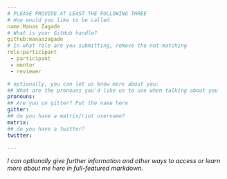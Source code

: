 ```yaml
---
# PLEASE PROVIDE AT LEAST THE FOLLOWING THREE
# How would you like to be called
name:Manas Zagade
# What is your GitHub handle?
github:manaszagade
# In what role are you submitting, remove the not-matching
role:participant
 - participant
 - mentor
 - reviewer

# optionally, you can let us know more about you:
## What are the pronouns you'd like us to use when talking about you
pronouns:
## Are you on gitter? Put the name here
gitter:
## do you have a matrix/riot username?
matrix:
## do you have a twitter?
twitter:

---
```


_I can optionally give further information and other ways to access or learn more about me here in full-featured markdown._
